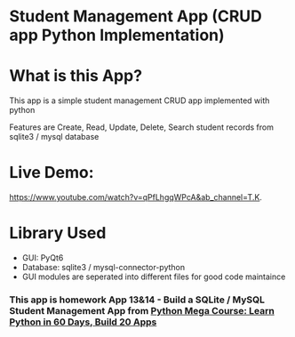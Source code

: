 # Student Management App (CRUD app Python Implementation)

# What is this App?

This app is a simple student management CRUD app implemented with python

Features are Create, Read, Update, Delete, Search student records from sqlite3 / mysql database

# Live Demo:

https://www.youtube.com/watch?v=qPfLhgqWPcA&ab_channel=T.K.

# Library Used

* GUI: PyQt6
* Database: sqlite3 / mysql-connector-python
* GUI modules are seperated into different files for good code maintaince

### This app is homework App 13&14 - Build a SQLite / MySQL Student Management App from [Python Mega Course: Learn Python in 60 Days, Build 20 Apps](https://www.udemy.com/course/the-python-mega-course/learn/lecture/34604706#overview)
